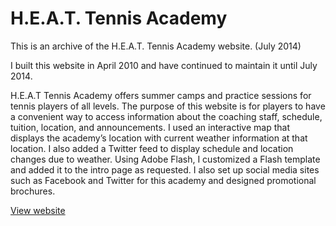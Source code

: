 H.E.A.T. Tennis Academy
=======================

This is an archive of the H.E.A.T. Tennis Academy website. (July 2014)

I built this website in April 2010 and have continued to maintain it until July 2014. 

H.E.A.T Tennis Academy offers summer camps and practice sessions for tennis players of all levels. The purpose of this website is for players to have a convenient way to access information about the coaching staff, schedule, tuition, location, and announcements. I used an interactive map that displays the academy’s location with current weather information at that location. I also added a Twitter feed to display schedule and location changes due to weather. Using Adobe Flash, I customized a Flash template and added it to the intro page as requested. I also set up social media sites such as Facebook and Twitter for this academy and designed promotional brochures.

[View website](http://kjlaw.github.io/HEAT_Tennis_Academy/)